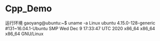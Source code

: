 # Cpp_Demo

运行环境
gaoyang@ubuntu:~$ uname -a
Linux ubuntu 4.15.0-128-generic #131~16.04.1-Ubuntu SMP Wed Dec 9 17:33:47 UTC 2020 x86_64 x86_64 x86_64 GNU/Linux






